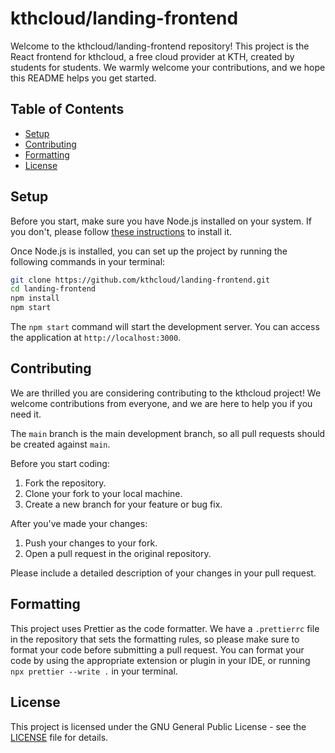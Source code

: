 # kthcloud/landing-frontend

Welcome to the kthcloud/landing-frontend repository! This project is the React frontend for kthcloud, a free cloud provider at KTH, created by students for students. We warmly welcome your contributions, and we hope this README helps you get started.

## Table of Contents

- [Setup](#setup)
- [Contributing](#contributing)
- [Formatting](#formatting)
- [License](#license)

## Setup

Before you start, make sure you have Node.js installed on your system. If you don't, please follow [these instructions](https://nodejs.org/en/download/) to install it.

Once Node.js is installed, you can set up the project by running the following commands in your terminal:

```bash
git clone https://github.com/kthcloud/landing-frontend.git
cd landing-frontend
npm install
npm start
```

The `npm start` command will start the development server. You can access the application at `http://localhost:3000`.

## Contributing

We are thrilled you are considering contributing to the kthcloud project! We welcome contributions from everyone, and we are here to help you if you need it.

The `main` branch is the main development branch, so all pull requests should be created against `main`.

Before you start coding:

1. Fork the repository.
2. Clone your fork to your local machine.
3. Create a new branch for your feature or bug fix.

After you've made your changes:

1. Push your changes to your fork.
2. Open a pull request in the original repository.

Please include a detailed description of your changes in your pull request.

## Formatting

This project uses Prettier as the code formatter. We have a `.prettierrc` file in the repository that sets the formatting rules, so please make sure to format your code before submitting a pull request. You can format your code by using the appropriate extension or plugin in your IDE, or running `npx prettier --write .` in your terminal.

## License

This project is licensed under the GNU General Public License - see the [LICENSE](LICENSE) file for details.
